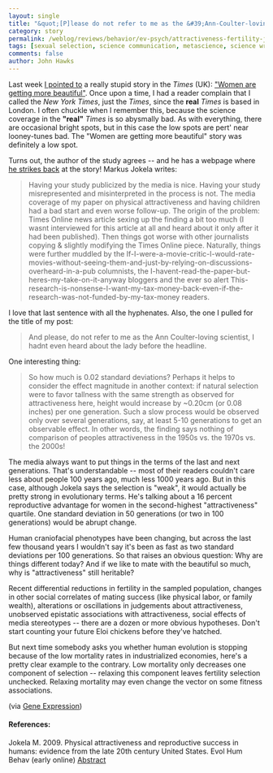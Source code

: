 ```yaml
---
layout: single 
title: "&quot;[P]lease do not refer to me as the &#39;Ann-Coulter-loving scientist&#39;&quot;" 
category: story
permalink: /weblog/reviews/behavior/ev-psych/attractiveness-fertility-jokela-2009.html
tags: [sexual selection, science communication, metascience, science writing, behavior] 
comments: false 
author: John Hawks 
---
```


Last week <a href="http://johnhawks.net/node/2104">I pointed to</a> a really stupid story in the <i>Times</i> (UK): <a href="http://www.timesonline.co.uk/tol/news/uk/science/article6727710.ece">"Women are getting more beautiful"</a>. Once upon a time, I had a reader complain that I called the <i>New York Times</i>, just the <i>Times</i>, since the <b>real</b>  <i>Times</i> is based in London. I often chuckle when I remember this, because the science coverage in the <b>"real"</b> <i>Times</i> is so abysmally bad. As with everything, there are occasional bright spots, but in this case the low spots are pert' near looney-tunes bad. The "Women are getting more beautiful" story was definitely a low spot. 

Turns out, the author of the study agrees -- and he has a webpage where <a href="http://blogs.helsinki.fi/mmjokela/women-are-getting-more-beautiful-getting-the-story-right/">he strikes back</a> at the story! Markus Jokela writes: 

<blockquote>Having your study publicized by the media is nice. Having your study misrepresented and misinterpreted in the process is not. The media coverage of my paper on physical attractiveness and having children had a bad start and even worse follow-up. The origin of the problem: Times Online news article sexing up the finding a bit too much (I wasnt interviewed for this article at all and heard about it only after it had been published). Then things got worse with other journalists copying & slightly modifying the Times Online piece. Naturally, things were further muddled by the If-I-were-a-movie-critic-I-would-rate-movies-without-seeing-them-and-just-by-relying-on-discussions-overheard-in-a-pub columnists, the I-havent-read-the-paper-but-heres-my-take-on-it-anyway bloggers and the ever so alert This-research-is-nonsense-I-want-my-tax-money-back-even-if-the-research-was-not-funded-by-my-tax-money readers.</blockquote>

I love that last sentence with all the hyphenates. Also, the one I pulled for the title of my post: 

<blockquote>And please, do not refer to me as the Ann Coulter-loving scientist, I hadnt even heard about the lady before the headline.</blockquote>

One interesting thing: 

<blockquote>So how much is 0.02 standard deviations? Perhaps it helps to consider the effect magnitude in another context: if natural selection were to favor tallness with the same strength as observed for attractiveness here, height would increase by ~0.20cm (or 0.08 inches) per one generation. Such a slow process would be observed only over several generations, say, at least 5-10 generations to get an observable effect. In other words, the finding says nothing of comparison of peoples attractiveness in the 1950s vs. the 1970s vs. the 2000s!</blockquote>

The media always want to put things in the terms of the last and next generations. That's understandable -- most of their readers couldn't care less about people 100 years ago, much less 1000 years ago. But in this case, although Jokela says the selection is "weak", it would actually be pretty strong in evolutionary terms. He's talking about a 16 percent reproductive advantage for women in the second-highest "attractiveness" quartile. One standard deviation in 50 generations (or two in 100 generations) would be abrupt change. 

Human craniofacial phenotypes have been changing, but across the last few thousand years I wouldn't say it's been as fast as two standard deviations per 100 generations. So that raises an obvious question: Why are things different today? And if we like to mate with the beautiful so much, why is "attractiveness" still heritable?

Recent differential reductions in fertility in the sampled population, changes in other social correlates of mating success (like physical labor, or family wealth), alterations or oscillations in judgements about attractiveness, unobserved epistatic associations with attractiveness, social effects of media stereotypes -- there are a dozen or more obvious hypotheses. Don't start counting your future Eloi chickens before they've hatched.

But next time somebody asks you whether human evolution is stopping because of the low mortality rates in industrialized economies, here's a pretty clear example to the contrary. Low mortality only decreases one component of selection -- relaxing this component leaves fertility selection unchecked. Relaxing mortality may even change the vector on some fitness associations. 



(via <a href="http://feedproxy.google.com/~r/scienceblogs/gnxp/~3/IeXPjai4fw4/markus_jokela_speaks_women_get.php">Gene Expression</a>)

<h4>References:</h4>

<p class="cite">Jokela M. 2009. Physical attractiveness and reproductive success in humans: evidence from the late 20th century United States. Evol Hum Behav (early online) <a href="http://www.ehbonline.org/article/S1090-5138(09)00027-0/abstract">Abstract</a>

